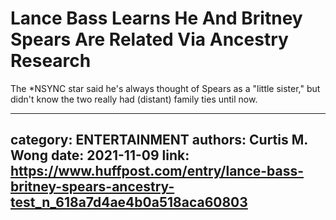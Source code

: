 # Lance Bass Learns He And Britney Spears Are Related Via Ancestry Research

The *NSYNC star said he's always thought of Spears as a "little sister," but didn't know the two really had (distant) family ties until now.

---
category: ENTERTAINMENT
authors: Curtis M. Wong
date: 2021-11-09
link: https://www.huffpost.com/entry/lance-bass-britney-spears-ancestry-test_n_618a7d4ae4b0a518aca60803
---
